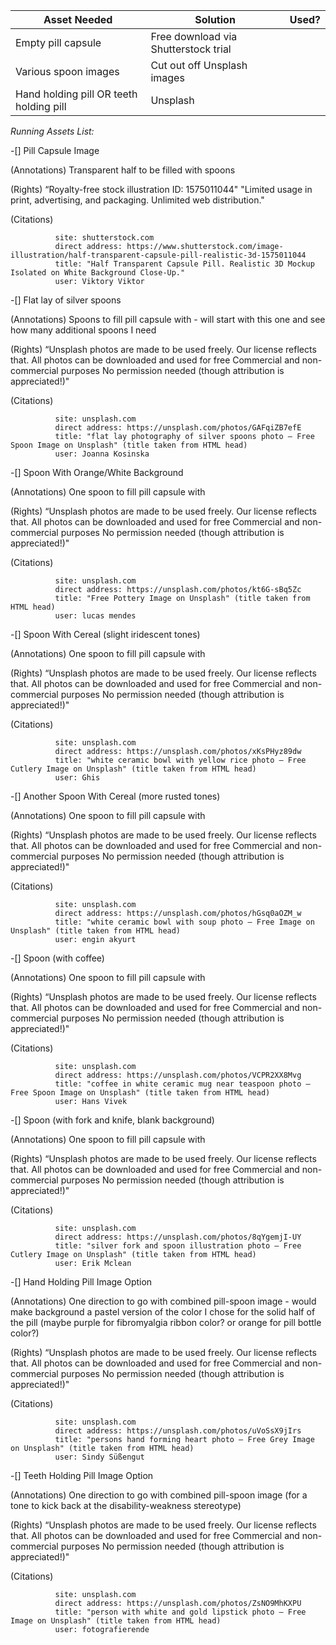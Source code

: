| Asset Needed                            | Solution                             | Used? |
| --------------------------------------- | ------------------------------------ | ----- |
| Empty pill capsule                      | Free download via Shutterstock trial |       |
| Various spoon images                    | Cut out off Unsplash images          |       |
| Hand holding pill OR teeth holding pill | Unsplash                             |       |

*Running Assets List:*

-[] Pill Capsule Image

(Annotations) Transparent half to be filled with spoons

(Rights) “Royalty-free stock illustration ID: 1575011044"
         "Limited usage in print, advertising, and packaging. Unlimited web distribution."

(Citations)

              site: shutterstock.com
              direct address: https://www.shutterstock.com/image-illustration/half-transparent-capsule-pill-realistic-3d-1575011044
              title: "Half Transparent Capsule Pill. Realistic 3D Mockup Isolated on White Background Close-Up."
              user: Viktory Viktor

-[] Flat lay of silver spoons

(Annotations) Spoons to fill pill capsule with - will start with this one and see how many additional spoons I need

(Rights) “Unsplash photos are made to be used freely. Our license reflects that.
            All photos can be downloaded and used for free
            Commercial and non-commercial purposes
            No permission needed (though attribution is appreciated!)"

(Citations)

              site: unsplash.com
              direct address: https://unsplash.com/photos/GAFqiZB7efE
              title: "flat lay photography of silver spoons photo – Free Spoon Image on Unsplash" (title taken from HTML head)
              user: Joanna Kosinska

-[] Spoon With Orange/White Background

(Annotations) One spoon to fill pill capsule with

(Rights) “Unsplash photos are made to be used freely. Our license reflects that.
            All photos can be downloaded and used for free
            Commercial and non-commercial purposes
            No permission needed (though attribution is appreciated!)"

(Citations)

              site: unsplash.com
              direct address: https://unsplash.com/photos/kt6G-sBq5Zc
              title: "Free Pottery Image on Unsplash" (title taken from HTML head)
              user: lucas mendes

-[] Spoon With Cereal (slight iridescent tones)

(Annotations) One spoon to fill pill capsule with

(Rights) “Unsplash photos are made to be used freely. Our license reflects that.
            All photos can be downloaded and used for free
            Commercial and non-commercial purposes
            No permission needed (though attribution is appreciated!)"

(Citations)

              site: unsplash.com
              direct address: https://unsplash.com/photos/xKsPHyz89dw
              title: "white ceramic bowl with yellow rice photo – Free Cutlery Image on Unsplash" (title taken from HTML head)
              user: Ghis

-[] Another Spoon With Cereal (more rusted tones)

(Annotations) One spoon to fill pill capsule with

(Rights) “Unsplash photos are made to be used freely. Our license reflects that.
            All photos can be downloaded and used for free
            Commercial and non-commercial purposes
            No permission needed (though attribution is appreciated!)"

(Citations)

              site: unsplash.com
              direct address: https://unsplash.com/photos/hGsq0aOZM_w
              title: "white ceramic bowl with soup photo – Free Image on Unsplash" (title taken from HTML head)
              user: engin akyurt

-[] Spoon (with coffee)

(Annotations) One spoon to fill pill capsule with

(Rights) “Unsplash photos are made to be used freely. Our license reflects that.
            All photos can be downloaded and used for free
            Commercial and non-commercial purposes
            No permission needed (though attribution is appreciated!)"

(Citations)

              site: unsplash.com
              direct address: https://unsplash.com/photos/VCPR2XX8Mvg
              title: "coffee in white ceramic mug near teaspoon photo – Free Spoon Image on Unsplash" (title taken from HTML head)
              user: Hans Vivek

-[] Spoon (with fork and knife, blank background)

(Annotations) One spoon to fill pill capsule with

(Rights) “Unsplash photos are made to be used freely. Our license reflects that.
            All photos can be downloaded and used for free
            Commercial and non-commercial purposes
            No permission needed (though attribution is appreciated!)"

(Citations)

              site: unsplash.com
              direct address: https://unsplash.com/photos/8qYgemjI-UY
              title: "silver fork and spoon illustration photo – Free Cutlery Image on Unsplash" (title taken from HTML head)
              user: Erik Mclean

-[] Hand Holding Pill Image Option

(Annotations) One direction to go with combined pill-spoon image - would make background a pastel version of the color I chose for the solid half of the pill (maybe purple for fibromyalgia ribbon color? or orange for pill bottle color?)

(Rights) “Unsplash photos are made to be used freely. Our license reflects that.
            All photos can be downloaded and used for free
            Commercial and non-commercial purposes
            No permission needed (though attribution is appreciated!)"

(Citations)

              site: unsplash.com
              direct address: https://unsplash.com/photos/uVoSsX9jIrs
              title: "persons hand forming heart photo – Free Grey Image on Unsplash" (title taken from HTML head)
              user: Sindy Süßengut

-[] Teeth Holding Pill Image Option

(Annotations) One direction to go with combined pill-spoon image (for a tone to kick back at the disability-weakness stereotype)

(Rights) “Unsplash photos are made to be used freely. Our license reflects that.
            All photos can be downloaded and used for free
            Commercial and non-commercial purposes
            No permission needed (though attribution is appreciated!)"

(Citations)

              site: unsplash.com
              direct address: https://unsplash.com/photos/ZsNO9MhKXPU
              title: "person with white and gold lipstick photo – Free Image on Unsplash" (title taken from HTML head)
              user: fotografierende
